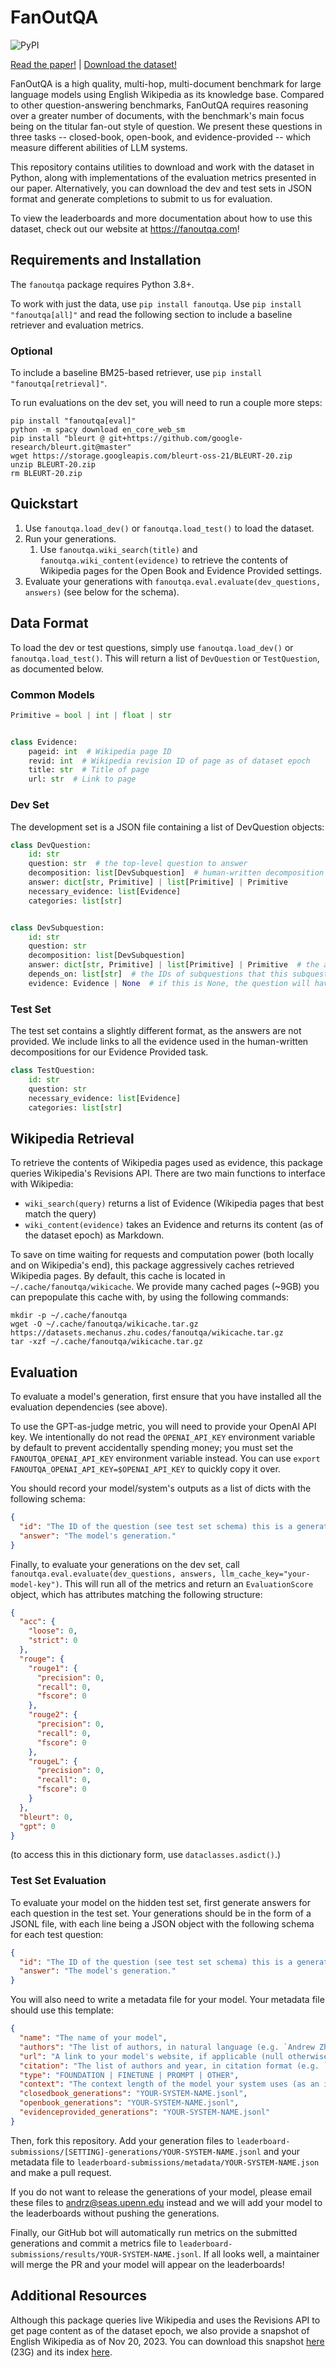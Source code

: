 # FanOutQA

![PyPI](https://img.shields.io/pypi/v/fanoutqa)

[Read the paper!](https://arxiv.org/abs/2402.14116) | [Download the dataset!](https://github.com/zhudotexe/fanoutqa/tree/main/fanoutqa/data)

FanOutQA is a high quality, multi-hop, multi-document benchmark for large language models using English Wikipedia as its
knowledge base. Compared to other question-answering benchmarks, FanOutQA requires reasoning over a greater number of
documents, with the benchmark's main focus being on the titular fan-out style of question. We present these questions
in three tasks -- closed-book, open-book, and evidence-provided -- which measure different abilities of LLM systems.

This repository contains utilities to download and work with the dataset in Python, along with implementations of the
evaluation metrics presented in our paper. Alternatively, you can download the dev and test sets in JSON format and
generate completions to submit to us for evaluation.

To view the leaderboards and more documentation about how to use this dataset, check out our website
at <https://fanoutqa.com>!

## Requirements and Installation

The `fanoutqa` package requires Python 3.8+.

To work with just the data, use `pip install fanoutqa`.
Use `pip install "fanoutqa[all]"` and read the following section to include a baseline retriever and evaluation metrics.

### Optional

To include a baseline BM25-based retriever, use `pip install "fanoutqa[retrieval]"`.

To run evaluations on the dev set, you will need to run a couple more steps:

```shell
pip install "fanoutqa[eval]"
python -m spacy download en_core_web_sm
pip install "bleurt @ git+https://github.com/google-research/bleurt.git@master"
wget https://storage.googleapis.com/bleurt-oss-21/BLEURT-20.zip
unzip BLEURT-20.zip
rm BLEURT-20.zip
```

## Quickstart

1. Use `fanoutqa.load_dev()` or `fanoutqa.load_test()` to load the dataset.
2. Run your generations.
    1. Use `fanoutqa.wiki_search(title)` and `fanoutqa.wiki_content(evidence)` to retrieve the contents of
       Wikipedia pages for the Open Book and Evidence Provided settings.
3. Evaluate your generations with `fanoutqa.eval.evaluate(dev_questions, answers)` (see below for the schema).

## Data Format

To load the dev or test questions, simply use `fanoutqa.load_dev()` or `fanoutqa.load_test()`. This will return a list
of `DevQuestion` or `TestQuestion`, as documented below.

### Common Models

```python
Primitive = bool | int | float | str


class Evidence:
    pageid: int  # Wikipedia page ID
    revid: int  # Wikipedia revision ID of page as of dataset epoch
    title: str  # Title of page
    url: str  # Link to page
```

### Dev Set

The development set is a JSON file containing a list of DevQuestion objects:

```python
class DevQuestion:
    id: str
    question: str  # the top-level question to answer
    decomposition: list[DevSubquestion]  # human-written decomposition of the question
    answer: dict[str, Primitive] | list[Primitive] | Primitive
    necessary_evidence: list[Evidence]
    categories: list[str]


class DevSubquestion:
    id: str
    question: str
    decomposition: list[DevSubquestion]
    answer: dict[str, Primitive] | list[Primitive] | Primitive  # the answer to this subquestion
    depends_on: list[str]  # the IDs of subquestions that this subquestion requires answering first
    evidence: Evidence | None  # if this is None, the question will have a decomposition
```

### Test Set

The test set contains a slightly different format, as the answers are not provided. We include links to all the evidence
used in the human-written decompositions for our Evidence Provided task.

```python
class TestQuestion:
    id: str
    question: str
    necessary_evidence: list[Evidence]
    categories: list[str]
```

## Wikipedia Retrieval

To retrieve the contents of Wikipedia pages used as evidence, this package queries Wikipedia's Revisions API. There
are two main functions to interface with Wikipedia:

- `wiki_search(query)` returns a list of Evidence (Wikipedia pages that best match the query)
- `wiki_content(evidence)` takes an Evidence and returns its content (as of the dataset epoch) as Markdown.

To save on time waiting for requests and computation power (both locally and on Wikipedia's end), this package
aggressively caches retrieved Wikipedia pages. By default, this cache is located in `~/.cache/fanoutqa/wikicache`.
We provide many cached pages (~9GB) you can prepopulate this cache with, by using the following commands:

```shell
mkdir -p ~/.cache/fanoutqa
wget -O ~/.cache/fanoutqa/wikicache.tar.gz https://datasets.mechanus.zhu.codes/fanoutqa/wikicache.tar.gz 
tar -xzf ~/.cache/fanoutqa/wikicache.tar.gz
```

## Evaluation

To evaluate a model's generation, first ensure that you have installed all the evaluation dependencies (see above).

To use the GPT-as-judge metric, you will need to provide your OpenAI API key. We intentionally do not read
the `OPENAI_API_KEY` environment variable by default to prevent accidentally spending money; you must set the
`FANOUTQA_OPENAI_API_KEY` environment variable instead. You can use `export FANOUTQA_OPENAI_API_KEY=$OPENAI_API_KEY` to
quickly copy it over.

You should record your model/system's outputs as a list of dicts with the following schema:

```json
{
  "id": "The ID of the question (see test set schema) this is a generation for.",
  "answer": "The model's generation."
}
```

Finally, to evaluate your generations on the dev set,
call `fanoutqa.eval.evaluate(dev_questions, answers, llm_cache_key="your-model-key")`. This will run all of the metrics
and return an `EvaluationScore` object, which has attributes matching the following structure:

```json
{
  "acc": {
    "loose": 0,
    "strict": 0
  },
  "rouge": {
    "rouge1": {
      "precision": 0,
      "recall": 0,
      "fscore": 0
    },
    "rouge2": {
      "precision": 0,
      "recall": 0,
      "fscore": 0
    },
    "rougeL": {
      "precision": 0,
      "recall": 0,
      "fscore": 0
    }
  },
  "bleurt": 0,
  "gpt": 0
}
```

(to access this in this dictionary form, use `dataclasses.asdict()`.)

### Test Set Evaluation

To evaluate your model on the hidden test set, first generate answers for each question in the test set.
Your generations should be in the form of a JSONL file, with each line being a JSON object with the following schema for
each test question:

```json
{
  "id": "The ID of the question (see test set schema) this is a generation for.",
  "answer": "The model's generation."
}
```

You will also need to write a metadata file for your model. Your metadata file should use this template:

```json
{
  "name": "The name of your model",
  "authors": "The list of authors, in natural language (e.g. `Andrew Zhu, Alyssa Hwang, Liam Dugan, and Chris Callison-Burch`)",
  "url": "A link to your model's website, if applicable (null otherwise)",
  "citation": "The list of authors and year, in citation format (e.g. `Zhu et al., 2024`)",
  "type": "FOUNDATION | FINETUNE | PROMPT | OTHER",
  "context": "The context length of the model your system uses (as an int)",
  "closedbook_generations": "YOUR-SYSTEM-NAME.jsonl",
  "openbook_generations": "YOUR-SYSTEM-NAME.jsonl",
  "evidenceprovided_generations": "YOUR-SYSTEM-NAME.jsonl"
}
```

Then, fork this repository. Add your generation files to 
`leaderboard-submissions/[SETTING]-generations/YOUR-SYSTEM-NAME.jsonl`
and your metadata file to `leaderboard-submissions/metadata/YOUR-SYSTEM-NAME.json` and make a pull request.

If you do not want to release the generations of your model, please email these files to 
[andrz@seas.upenn.edu](mailto:andrz@seas.upenn.edu) instead and we will add your model to the leaderboards without
pushing the generations.

Finally, our GitHub bot will automatically run metrics on the submitted generations and commit a metrics file to
`leaderboard-submissions/results/YOUR-SYSTEM-NAME.jsonl`. If all looks well, a maintainer will merge the PR and your
model will appear on the leaderboards!

## Additional Resources

Although this package queries live Wikipedia and uses the Revisions API to get page content as of the dataset epoch,
we also provide a snapshot of English Wikipedia as of Nov 20, 2023. You can download this
snapshot [here](https://datasets.mechanus.zhu.codes/fanoutqa/enwiki-20231120-pages-articles-multistream.xml.bz2) (23G)
and its
index [here](https://datasets.mechanus.zhu.codes/fanoutqa/enwiki-20231120-pages-articles-multistream-index.txt.bz2).